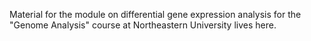 Material for the module on differential gene expression analysis for the "Genome Analysis" course at Northeastern University lives here.
